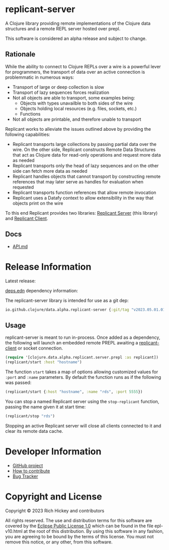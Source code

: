 # replicant-server

A Clojure library providing remote implementations of the Clojure data structures and a remote REPL server hosted over prepl.

This software is considered an alpha release and subject to change.

## Rationale

While the ability to connect to Clojure REPLs over a wire is a powerful lever for programmers, the transport of data over an active connection is problemmatic in numerous ways:

- Transport of large or deep collection is slow
- Transport of lazy sequences forces realization
- Not all objects are able to transport, some examples being:
  - Objects with types unavailble to both sides of the wire
  - Objects holding local resources (e.g. files, sockets, etc.)
  - Functions
- Not all objects are printable, and therefore unable to transport

Replicant works to alleviate the issues outlined above by providing the following capabilities:

- Replicant transports large collections by passing partial data over the wire. On the other side, Replicant constructs Remote Data Structures that act as Clojure data for read-only operations and request more data as needed
- Replicant transports only the head of lazy sequences and on the other side can fetch more data as needed
- Replicant handles objects that cannot transport by constructing remote references that may later serve as handles for evaluation when requested
- Replicant transports function references that allow remote invocation
- Replicant uses a Datafy context to allow extensibility in the way that objects print on the wire

To this end Replicant provides two libraries: [Replicant Server](https://github.com/clojure/data.alpha.replicant-server) (this library) and [Replicant Client](https://github.com/clojure/data.alpha.replicant-client).

## Docs

* [API.md](API.md)

# Release Information

Latest release:

[deps.edn](https://clojure.org/reference/deps_and_cli) dependency information:

The replicant-server library is intended for use as a git dep:

```clojure
io.github.clojure/data.alpha.replicant-server {:git/tag "v2023.05.01.01" :git/sha "7f36c05"}
``` 

## Usage

replicant-server is meant to run in-process. Once added as a dependency, the following will launch an embedded remote PREPL awaiting a [replicant-client](https://github.com/clojure/data.alpha.replicant-client) or socket connection.

```clojure
(require '[clojure.data.alpha.replicant.server.prepl :as replicant])
(replicant/start :host "hostname")
```

The function `start` takes a map of options allowing customized values for `:port` and `:name` parameters. By default the function runs as if the following was passed:

```clojure
(replicant/start {:host "hostname", :name "rds", :port 5555})
```

You can stop a named Replicant server using the `stop-replicant` function, passing the name given it at start time:

```clojure
(replicant/stop "rds")
```

Stopping an active Replicant server will close all clients connected to it and clear its remote data cache.

# Developer Information

* [GitHub project](https://github.com/clojure/data.alpha.replicant-server)
* [How to contribute](https://clojure.org/community/contributing)
* [Bug Tracker](https://clojure.atlassian.net/browse/DRDS)

# Copyright and License

Copyright © 2023 Rich Hickey and contributors

All rights reserved. The use and
distribution terms for this software are covered by the
[Eclipse Public License 1.0] which can be found in the file
epl-v10.html at the root of this distribution. By using this software
in any fashion, you are agreeing to be bound by the terms of this
license. You must not remove this notice, or any other, from this
software.

[Eclipse Public License 1.0]: http://opensource.org/licenses/eclipse-1.0.php
